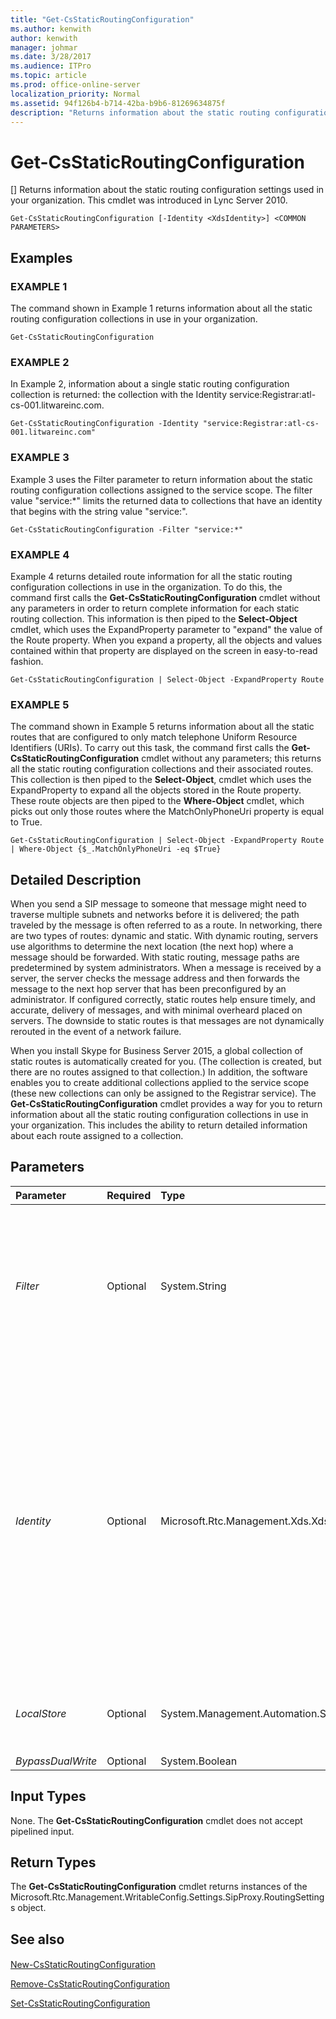 ```yaml
---
title: "Get-CsStaticRoutingConfiguration"
ms.author: kenwith
author: kenwith
manager: johmar
ms.date: 3/28/2017
ms.audience: ITPro
ms.topic: article
ms.prod: office-online-server
localization_priority: Normal
ms.assetid: 94f126b4-b714-42ba-b9b6-81269634875f
description: "Returns information about the static routing configuration settings used in your organization. This cmdlet was introduced in Lync Server 2010."
---
```


# Get-CsStaticRoutingConfiguration
[]
Returns information about the static routing configuration settings used in your organization. This cmdlet was introduced in Lync Server 2010.
  
```
Get-CsStaticRoutingConfiguration [-Identity <XdsIdentity>] <COMMON PARAMETERS>

```

## Examples

### EXAMPLE 1

The command shown in Example 1 returns information about all the static routing configuration collections in use in your organization.
  
```
Get-CsStaticRoutingConfiguration
```

### EXAMPLE 2

In Example 2, information about a single static routing configuration collection is returned: the collection with the Identity service:Registrar:atl-cs-001.litwareinc.com.
  
```
Get-CsStaticRoutingConfiguration -Identity "service:Registrar:atl-cs-001.litwareinc.com"
```

### EXAMPLE 3

Example 3 uses the Filter parameter to return information about the static routing configuration collections assigned to the service scope. The filter value "service:\*" limits the returned data to collections that have an identity that begins with the string value "service:".
  
```
Get-CsStaticRoutingConfiguration -Filter "service:*"
```

### EXAMPLE 4

Example 4 returns detailed route information for all the static routing configuration collections in use in the organization. To do this, the command first calls the **Get-CsStaticRoutingConfiguration** cmdlet without any parameters in order to return complete information for each static routing collection. This information is then piped to the **Select-Object** cmdlet, which uses the ExpandProperty parameter to "expand" the value of the Route property. When you expand a property, all the objects and values contained within that property are displayed on the screen in easy-to-read fashion.
  
```
Get-CsStaticRoutingConfiguration | Select-Object -ExpandProperty Route
```

### EXAMPLE 5

The command shown in Example 5 returns information about all the static routes that are configured to only match telephone Uniform Resource Identifiers (URIs). To carry out this task, the command first calls the **Get-CsStaticRoutingConfiguration** cmdlet without any parameters; this returns all the static routing configuration collections and their associated routes. This collection is then piped to the **Select-Object**, cmdlet which uses the ExpandProperty to expand all the objects stored in the Route property. These route objects are then piped to the **Where-Object** cmdlet, which picks out only those routes where the MatchOnlyPhoneUri property is equal to True.
  
```
Get-CsStaticRoutingConfiguration | Select-Object -ExpandProperty Route | Where-Object {$_.MatchOnlyPhoneUri -eq $True}
```

## Detailed Description

When you send a SIP message to someone that message might need to traverse multiple subnets and networks before it is delivered; the path traveled by the message is often referred to as a route. In networking, there are two types of routes: dynamic and static. With dynamic routing, servers use algorithms to determine the next location (the next hop) where a message should be forwarded. With static routing, message paths are predetermined by system administrators. When a message is received by a server, the server checks the message address and then forwards the message to the next hop server that has been preconfigured by an administrator. If configured correctly, static routes help ensure timely, and accurate, delivery of messages, and with minimal overheard placed on servers. The downside to static routes is that messages are not dynamically rerouted in the event of a network failure.
  
When you install Skype for Business Server 2015, a global collection of static routes is automatically created for you. (The collection is created, but there are no routes assigned to that collection.) In addition, the software enables you to create additional collections applied to the service scope (these new collections can only be assigned to the Registrar service). The **Get-CsStaticRoutingConfiguration** cmdlet provides a way for you to return information about all the static routing configuration collections in use in your organization. This includes the ability to return detailed information about each route assigned to a collection.
  
## Parameters

|**Parameter**|**Required**|**Type**|**Description**|
|:-----|:-----|:-----|:-----|
| _Filter_ <br/> |Optional  <br/> |System.String  <br/> |Enables you to use wildcards when specifying the static routing configuration collection (or collections) to be returned. For example, this syntax returns all the static routing collections configured at the service scope:  <br/>  `-Filter "service:*"` <br/> Note that you cannot use both the Identity and the Filter parameters in the same command.  <br/> |
| _Identity_ <br/> |Optional  <br/> |Microsoft.Rtc.Management.Xds.XdsIdentity  <br/> |Unique identifier for the static routing configuration collection. To return information about the global collection, use this syntax:  <br/>  `-Identity global` <br/> To retrieve information about a collection configured at the service scope, use syntax similar to this:  <br/>  `-Identity "service:Registrar:atl-cs-001.litwareinc.com"` <br/> Note that you cannot use wildcards when specifying an Identity. If you need to use wildcards, use the Filter parameter instead.  <br/> If you do not include either the Identity or the Filter parameters then the **Get-CsStaticRoutingConfiguration** cmdlet returns information about all your static routing configuration collections. <br/> |
| _LocalStore_ <br/> |Optional  <br/> |System.Management.Automation.SwitchParameter  <br/> |Retrieves the static routing configuration data from the local replica of the Central Management store rather than from the Central Management store itself.  <br/> |
| _BypassDualWrite_ <br/> |Optional  <br/> |System.Boolean  <br/> |PARAMVALUE: $true | $false  <br/> |
   
## Input Types

None. The **Get-CsStaticRoutingConfiguration** cmdlet does not accept pipelined input.
  
## Return Types

The **Get-CsStaticRoutingConfiguration** cmdlet returns instances of the Microsoft.Rtc.Management.WritableConfig.Settings.SipProxy.RoutingSettings object.
  
## See also

#### 

[New-CsStaticRoutingConfiguration](new-csstaticroutingconfiguration.md)
  
[Remove-CsStaticRoutingConfiguration](remove-csstaticroutingconfiguration.md)
  
[Set-CsStaticRoutingConfiguration](set-csstaticroutingconfiguration.md)

